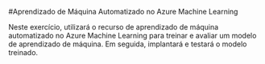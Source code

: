 #Aprendizado de Máquina Automatizado no Azure Machine Learning

Neste exercício, utilizará o recurso de aprendizado de máquina automatizado no Azure Machine Learning para treinar e avaliar um modelo de aprendizado de máquina. Em seguida, implantará e testará o modelo treinado.